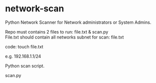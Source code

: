 # network-scan
Python Network Scanner for Network administrators or System Admins.

Repo must contains 2 files to run: file.txt & scan.py
<br>
File.txt should contain all networks subnet for scan: file.txt 

code:
touch file.txt 

e.g. 192.168.1.1/24


Python scan script. 

scan.py




